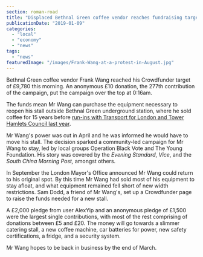 ```yaml
---
section: roman-road
title: "Displaced Bethnal Green coffee vendor reaches fundraising target"
publicationDate: "2019-01-09"
categories: 
  - "local"
  - "economy"
  - "news"
tags: 
  - "news"
featuredImage: "/images/Frank-Wang-at-a-protest-in-August.jpg"
---
```


Bethnal Green coffee vendor Frank Wang reached his Crowdfunder target of £9,780 this morning. An anonymous £10 donation, the 277th contribution of the campaign, put the campaign over the top at 0:16am.

The funds mean Mr Wang can purchase the equipment necessary to reopen his stall outside Bethnal Green underground station, where he sold coffee for 15 years before [run-ins with Transport for London and Tower Hamlets Council last year](https://romanroadlondon.com/frank-wang-coffee-campaign-bethnal-green/).

Mr Wang's power was cut in April and he was informed he would have to move his stall. The decision sparked a community-led campaign for Mr Wang to stay, led by local groups Operation Black Vote and The Young Foundation. His story was covered by the _Evening Standard_, _Vice_, and the _South China Morning Post,_ amongst others.

In September the London Mayor's Office announced Mr Wang could return to his original spot. By this time Mr Wang had sold most of his equipment to stay afloat, and what equipment remained fell short of new width restrictions. Sam Dodd, a friend of Mr Wang's, set up a Crowdfunder page to raise the funds needed for a new stall.

A £2,000 pledge from user AlexYip and an anonymous pledge of £1,500 were the largest single contributions, with most of the rest comprising of donations between £5 and £20. The money will go towards a slimmer catering stall, a new coffee machine, car batteries for power, new safety certifications, a fridge, and a security system.

Mr Wang hopes to be back in business by the end of March.
